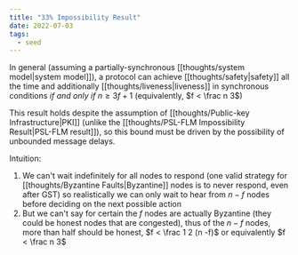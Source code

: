 ```yaml
---
title: "33% Impossibility Result"
date: 2022-07-03
tags:
  - seed
---
```


In general (assuming a partially-synchronous [[thoughts/system model|system model]]), a protocol can achieve [[thoughts/safety|safety]] all the time and additionally [[thoughts/liveness|liveness]] in synchronous conditions _if and only if_ $n \geq 3f + 1$ (equivalently, $f < \frac n 3$)

This result holds despite the assumption of [[thoughts/Public-key Infrastructure|PKI]] (unlike the [[thoughts/PSL-FLM Impossibility Result|PSL-FLM result]]), so this bound must be driven by the possibility of unbounded message delays.

Intuition:

1. We can't wait indefinitely for all nodes to respond (one valid strategy for [[thoughts/Byzantine Faults|Byzantine]] nodes is to never respond, even after GST) so realistically we can only wait to hear from $n - f$ nodes before deciding on the next possible action
2. But we can't say for certain the $f$ nodes are actually Byzantine (they could be honest nodes that are congested), thus of the $n - f$ nodes, more than half should be honest, $f < \frac 1 2 (n -f)$ or equivalently $f < \frac n 3$
